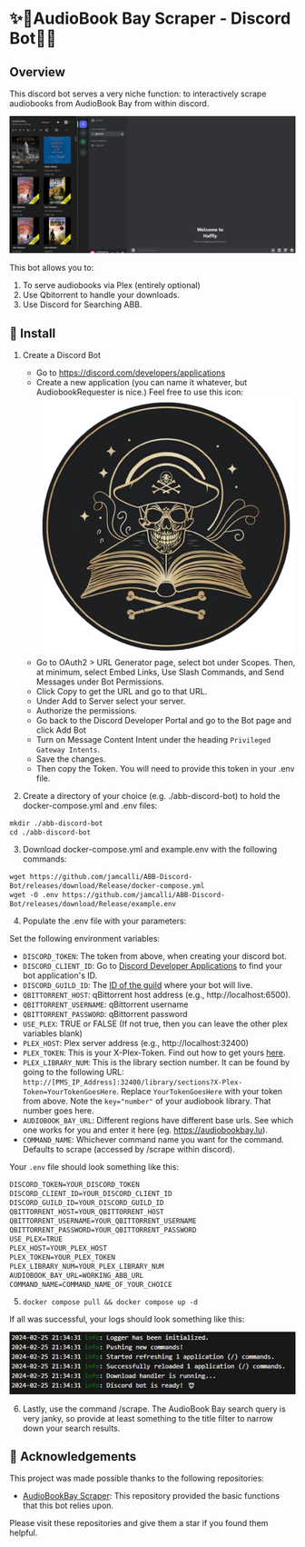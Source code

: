 # ✨🤖AudioBook Bay Scraper - Discord Bot🤖✨

## Overview

This discord bot serves a very niche function: to interactively scrape audiobooks from AudioBook Bay from within discord. 

![Demo GIF](./docs/images/abb-discord-demo.gif)

This bot allows you to:
1. To serve audiobooks via Plex (entirely optional)
2. Use Qbitorrent to handle your downloads.
3. Use Discord for Searching ABB.

## 🏁 Install

1. Create a Discord Bot
   - Go to https://discord.com/developers/applications
   - Create a new application (you can name it whatever, but AudiobookRequester is nice.) Feel free to use this icon: ![](./docs/images/ABB-Discord.png)
   - Go to OAuth2 > URL Generator page, select bot under Scopes. Then, at minimum, select Embed Links, Use Slash Commands, and Send Messages under Bot Permissions.
   - Click Copy to get the URL and go to that URL.
   - Under Add to Server select your server.
   - Authorize the permissions.
   - Go back to the Discord Developer Portal and go to the Bot page and click Add Bot
   - Turn on Message Content Intent under the heading `Privileged Gateway Intents`.
   - Save the changes.
   - Then copy the Token. You will need to provide this token in your .env file.

2. Create a directory of your choice (e.g. ./abb-discord-bot) to hold the docker-compose.yml and .env files:

```shell
mkdir ./abb-discord-bot
cd ./abb-discord-bot 
```

  3. Download docker-compose.yml and example.env with the following commands:

```
wget https://github.com/jamcalli/ABB-Discord-Bot/releases/download/Release/docker-compose.yml
wget -O .env https://github.com/jamcalli/ABB-Discord-Bot/releases/download/Release/example.env
```
  4. Populate the .env file with your parameters:

Set the following environment variables:

- `DISCORD_TOKEN`: The token from above, when creating your discord bot.
- `DISCORD_CLIENT_ID`: Go to [Discord Developer Applications](https://discord.com/developers/applications) to find your bot application's ID.
- `DISCORD_GUILD_ID`: The [ID of the guild](https://en.wikipedia.org/wiki/Template:Discord_channel#:~:text=To%20get%20the%20channel%2Fserver,to%20get%20the%20guild%20ID.) where your bot will live.
- `QBITTORRENT_HOST`: qBittorrent host address (e.g., http://localhost:6500).
- `QBITTORRENT_USERNAME`: qBittorrent username
- `QBITTORRENT_PASSWORD`: qBittorrent password
- `USE_PLEX`: TRUE or FALSE (If not true, then you can leave the other plex variables blank)
- `PLEX_HOST`: Plex server address (e.g., http://localhost:32400)
- `PLEX_TOKEN`: This is your X-Plex-Token. Find out how to get yours [here](https://support.plex.tv/articles/204059436-finding-an-authentication-token-x-plex-token/).
- `PLEX_LIBRARY_NUM`: This is the library section number. It can be found by going to the following URL: `http://[PMS_IP_Address]:32400/library/sections?X-Plex-Token=YourTokenGoesHere`. Replace `YourTokenGoesHere` with your token from above. Note the `key="number"` of your audiobook library. That number goes here.
- `AUDIOBOOK_BAY_URL`: Different regions have different base urls. See which one works for you and enter it here (eg. https://audiobookbay.lu).
- `COMMAND_NAME`: Whichever command name you want for the command. Defaults to scrape (accessed by /scrape within discord).

Your `.env` file should look something like this:

```env
DISCORD_TOKEN=YOUR_DISCORD_TOKEN
DISCORD_CLIENT_ID=YOUR_DISCORD_CLIENT_ID
DISCORD_GUILD_ID=YOUR_DISCORD_GUILD_ID
QBITTORRENT_HOST=YOUR_QBITTORRENT_HOST
QBITTORRENT_USERNAME=YOUR_QBITTORRENT_USERNAME
QBITTORRENT_PASSWORD=YOUR_QBITTORRENT_PASSWORD
USE_PLEX=TRUE
PLEX_HOST=YOUR_PLEX_HOST
PLEX_TOKEN=YOUR_PLEX_TOKEN
PLEX_LIBRARY_NUM=YOUR_PLEX_LIBRARY_NUM
AUDIOBOOK_BAY_URL=WORKING_ABB_URL
COMMAND_NAME=COMMAND_NAME_OF_YOUR_CHOICE
```
5. `docker compose pull && docker compose up -d`

If all was successful, your logs should look something like this:

![Demo GIF](./docs/images/abb-discord-init-logs.JPG)

6. Lastly, use the command /scrape. The AudioBook Bay search query is very janky, so provide at least something to the title filter to narrow down your search results.

## 🙏 Acknowledgements

This project was made possible thanks to the following repositories:

- [AudioBookBay Scraper](https://github.com/licavalentin/audiobookbay): This repository provided the basic functions that this bot relies upon.

Please visit these repositories and give them a star if you found them helpful.
